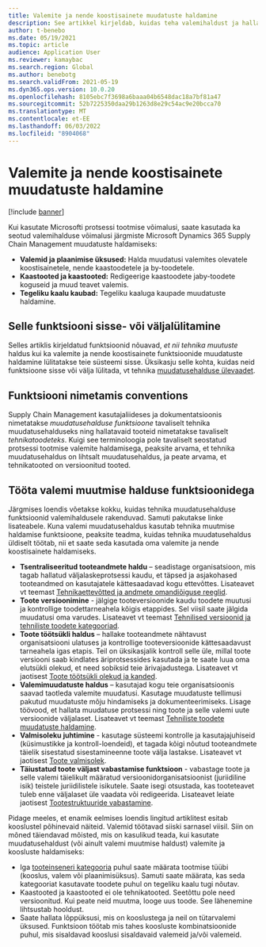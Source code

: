 ```yaml
---
title: Valemite ja nende koostisainete muudatuste haldamine
description: See artikkel kirjeldab, kuidas teha valemihaldust ja hallata muudatusi tootmise koondandmete töötlemiseks.
author: t-benebo
ms.date: 05/19/2021
ms.topic: article
audience: Application User
ms.reviewer: kamaybac
ms.search.region: Global
ms.author: benebotg
ms.search.validFrom: 2021-05-19
ms.dyn365.ops.version: 10.0.20
ms.openlocfilehash: 8105ebc7f3698a6baaa04b6548dac18a7bf81a47
ms.sourcegitcommit: 52b7225350daa29b1263d8e29c54ac9e20bcca70
ms.translationtype: MT
ms.contentlocale: et-EE
ms.lasthandoff: 06/03/2022
ms.locfileid: "8904068"
---
```

# <a name="manage-changes-in-formulas-and-their-ingredients"></a>Valemite ja nende koostisainete muudatuste haldamine

[!include [banner](../includes/banner.md)]

Kui kasutate Microsofti protsessi tootmise võimalusi, saate kasutada ka seotud valemihalduse võimalusi järgmiste Microsoft Dynamics 365 Supply Chain Management muudatuste haldamiseks:

- **Valemid ja plaanimise üksused:** Halda muudatusi valemites olevatele koostisainetele, nende kaastoodetele ja by-toodetele.
- **Kaastooted ja kaastooted:** Redigeerige kaastoodete jaby-toodete koguseid ja muud teavet valemis.
- **Tegeliku kaalu kaubad:** Tegeliku kaaluga kaupade muudatuste haldamine.

## <a name="turn-this-feature-on-or-off"></a>Selle funktsiooni sisse- või väljalülitamine

Selles artiklis kirjeldatud funktsioonid nõuavad, *et nii tehnika* *muutuste* haldus kui ka valemite ja nende koostisainete funktsioonide muudatuste haldamine lülitatakse teie süsteemi sisse. Üksikasju selle kohta, kuidas neid funktsioone sisse või välja lülitada, vt tehnika [muudatusehalduse ülevaadet](product-engineering-overview.md).

## <a name="feature-naming-conventions"></a>Funktsiooni nimetamis conventions

Supply Chain Management kasutajaliideses ja dokumentatsioonis nimetatakse *muudatusehalduse funktsioone* tavaliselt tehnika muudatusehalduseks ning hallatavaid tooteid nimetatakse tavaliselt *tehnikatoodeteks*. Kuigi see terminoloogia pole tavaliselt seostatud protsessi tootmise valemite haldamisega, peaksite arvama, et tehnika muudatusehaldus on lihtsalt muudatusehaldus, ja peate arvama, et tehnikatooted on versioonitud tooted.

## <a name="work-with-formula-change-management-features"></a>Tööta valemi muutmise halduse funktsioonidega

Järgmises loendis võetakse kokku, kuidas tehnika muudatusehalduse funktsioonid valemihaldusele rakenduvad. Samuti pakutakse linke lisateabele. Kuna valemi muudatusehaldus kasutab tehnika muutmise haldamise funktsioone, peaksite teadma, kuidas tehnika muudatusehaldus üldiselt töötab, nii et saate seda kasutada oma valemite ja nende koostisainete haldamiseks.

- **Tsentraliseeritud tooteandmete haldu** – seadistage organisatsioon, mis tagab hallatud väljalaskeprotsessi kaudu, et täpsed ja asjakohased tooteandmed on kasutajatele kättesaadavad kogu ettevõttes. Lisateavet vt teemast [Tehnikaettevõtted ja andmete omandiõiguse reeglid](engineering-org-data-ownership-rules.md).
- **Toote versioonimine** - jälgige tooteversioonide kaudu toodete muutusi ja kontrollige toodettarneahela kõigis etappides. Sel viisil saate jälgida muudatusi oma varudes. Lisateavet vt teemast [Tehnilised versioonid ja tehniliste toodete kategooriad](engineering-versions-product-category.md).
- **Toote töötsükli haldus** – hallake tooteandmete nähtavust organisatsiooni ulatuses ja kontrollige tooteversioonide kättesaadavust tarneahela igas etapis. Teil on üksikasjalik kontroll selle üle, millal toote versiooni saab kindlates äriprotsessides kasutada ja te saate luua oma elutsükli olekud, et need sobiksid teie ärivajadustega. Lisateavet vt jaotisest [Toote töötsükli olekud ja kanded](product-lifecycle-state-transactions.md).
- **Valemimuudatuste haldus** – kasutajad kogu teie organisatsioonis saavad taotleda valemite muudatusi. Kasutage muudatuste tellimusi pakutud muudatuste mõju hindamiseks ja dokumenteerimiseks. Lisage töövood, et hallata muudatuse protsessi ning toote ja selle valemi uute versioonide väljalaset. Lisateavet vt teemast [Tehniliste toodete muudatuste haldamine](engineering-change-management.md).
- **Valmisoleku juhtimine** - kasutage süsteemi kontrolle ja kasutajajuhiseid (küsimustikke ja kontroll-loendeid), et tagada kõigi nõutud tooteandmete täielik sisestatud sisestamineenne toote välja lastakse. Lisateavet vt jaotisest [Toote valmisolek](product-readiness.md).
- **Täiustatud toote väljast vabastamise funktsioon** - vabastage toote ja selle valemi täielikult määratud versioonidorganisatsioonist (juriidiline isik) teistele juriidilistele isikutele. Saate isegi otsustada, kas tooteteavet tuleb enne väljalaset üle vaadata või redigeerida. Lisateavet leiate jaotisest [Tootestruktuuride vabastamine](release-product-structure.md).

Pidage meeles, et enamik eelmises loendis lingitud artiklitest esitab kooslustel põhinevaid näiteid. Valemid töötavad siiski sarnasel viisil. Siin on mõned täiendavad mõisted, mis on kasulikud teada, kui kasutate muudatusehaldust (või ainult valemi muutmise haldust) valemite ja koosluste haldamiseks:

- Iga [tooteinseneri kategooria](engineering-versions-product-category.md) puhul saate määrata tootmise tüübi (kooslus, valem või plaanimisüksus). Samuti saate määrata, kas seda kategooriat kasutavate toodete puhul on tegeliku kaalu tugi nõutav.
- Kaastooted ja kaastooted ei ole tehnikatooted. Seetõttu pole need versioonitud. Kui peate neid muutma, looge uus toode. See lähenemine lihtsustab hooldust.
- Saate hallata lõppüksusi, mis on kooslustega ja neil on tütarvalemi üksused. Funktsioon töötab mis tahes koosluste kombinatsioonide puhul, mis sisaldavad kooslusi sisaldavaid valemeid ja/või valemeid.

